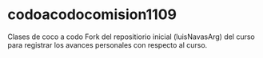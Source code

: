 # codoacodocomision1109
Clases de coco a codo
Fork del repositiorio inicial (luisNavasArg) del curso para registrar los avances personales con respecto al curso.
